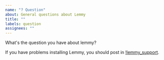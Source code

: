 ```yaml
---
name: "? Question"
about: General questions about Lemmy
title: ""
labels: question
assignees: ""
---
```


What's the question you have about lemmy?

If you have problems installing Lemmy, you should post in [!lemmy_support](https://lemmy.ml/c/lemmy_support).
